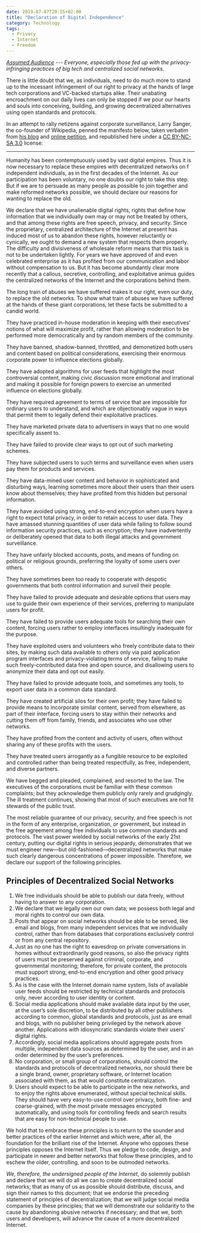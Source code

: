 ```yaml
---
date: 2019-07-07T20:55+02:00
title: "Declaration of Digital Independence"
category: Technology
tags:
  - Privacy
  - Internet
  - Freedom
---
```


*[Assumed Audience](https://www.chriskrycho.com/2018/assumed-audiences.html)
--- Everyone, especially those fed up with the privacy-infringing practices of big tech and centralized social networks.*

There is little doubt that we, as individuals, need to do much more to stand up to the incessant infringement of our right to privacy at the hands of large tech corporations and VC-backed startups alike. Their unabating encroachment on our daily lives can only be stopped if we pour our hearts and souls into conceiving, building, and growing decentralized alternatives using open standards and protocols.

In an attempt to rally netizens against corporate surveillance, Larry Sanger, the co-founder of Wikipedia, penned the manifesto below, taken verbatim from [his blog][Larry Sanger] and [online petition](https://www.change.org/p/social-media-executives-decentralize-social-media-a-declaration-of-digital-independence), and republished here under a [CC BY-NC-SA 3.0](https://creativecommons.org/licenses/by-nc-sa/3.0/) license:

---

Humanity has been contemptuously used by vast digital empires. Thus it is now necessary to replace these empires with decentralized networks on f independent individuals, as in the first decades of the Internet. As our participation has been voluntary, no one doubts our right to take this step. But if we are to persuade as many people as possible to join together and make reformed networks possible, we should declare our reasons for wanting to replace the old.

We declare that we have unalienable digital rights, rights that define how information that we individually own may or may not be treated by others, and that among these rights are free speech, privacy, and security. Since the proprietary, centralized architecture of the Internet at present has induced most of us to abandon these rights, however reluctantly or cynically, we ought to demand a new system that respects them properly. The difficulty and divisiveness of wholesale reform means that this task is not to be undertaken lightly. For years we have approved of and even celebrated enterprise as it has profited from our communication and labor without compensation to us. But it has become abundantly clear more recently that a callous, secretive, controlling, and exploitative animus guides the centralized networks of the Internet and the corporations behind them.

The long train of abuses we have suffered makes it our right, even our duty, to replace the old networks. To show what train of abuses we have suffered at the hands of these giant corporations, let these facts be submitted to a candid world.

They have practiced in-house moderation in keeping with their executives’ notions of what will maximize profit, rather than allowing moderation to be performed more democratically and by random members of the community.

They have banned, shadow-banned, throttled, and demonetized both users and content based on political considerations, exercising their enormous corporate power to influence elections globally.

They have adopted algorithms for user feeds that highlight the most controversial content, making civic discussion more emotional and irrational and making it possible for foreign powers to exercise an unmerited influence on elections globally.

They have required agreement to terms of service that are impossible for ordinary users to understand, and which are objectionably vague in ways that permit them to legally defend their exploitative practices.

They have marketed private data to advertisers in ways that no one would specifically assent to.

They have failed to provide clear ways to opt out of such marketing schemes.

They have subjected users to such terms and surveillance even when users pay them for products and services.

They have data-mined user content and behavior in sophisticated and disturbing ways, learning sometimes more about their users than their users know about themselves; they have profited from this hidden but personal information.

They have avoided using strong, end-to-end encryption when users have a right to expect total privacy, in order to retain access to user data.
They have amassed stunning quantities of user data while failing to follow sound information security practices, such as encryption; they have inadvertently or deliberately opened that data to both illegal attacks and government surveillance.

They have unfairly blocked accounts, posts, and means of funding on political or religious grounds, preferring the loyalty of some users over others.

They have sometimes been too ready to cooperate with despotic governments that both control information and surveil their people.

They have failed to provide adequate and desirable options that users may use to guide their own experience of their services, preferring to manipulate users for profit.

They have failed to provide users adequate tools for searching their own content, forcing users rather to employ interfaces insultingly inadequate for the purpose.

They have exploited users and volunteers who freely contribute data to their sites, by making such data available to others only via paid application program interfaces and privacy-violating terms of service, failing to make such freely-contributed data free and open source, and disallowing users to anonymize their data and opt out easily.

They have failed to provide adequate tools, and sometimes any tools, to export user data in a common data standard.

They have created artificial silos for their own profit; they have failed to provide means to incorporate similar content, served from elsewhere, as part of their interface, forcing users to stay within their networks and cutting them off from family, friends, and associates who use other networks.

They have profited from the content and activity of users, often without sharing any of these profits with the users.

They have treated users arrogantly as a fungible resource to be exploited and controlled rather than being treated respectfully, as free, independent, and diverse partners.

We have begged and pleaded, complained, and resorted to the law. The executives of the corporations must be familiar with these common complaints; but they acknowledge them publicly only rarely and grudgingly. The ill treatment continues, showing that most of such executives are not fit stewards of the public trust.

The most reliable guarantee of our privacy, security, and free speech is not in the form of any enterprise, organization, or government, but instead in the free agreement among free individuals to use common standards and protocols. The vast power wielded by social networks of the early 21st century, putting our digital rights in serious jeopardy, demonstrates that we must engineer new—but old-fashioned—decentralized networks that make such clearly dangerous concentrations of power impossible.
Therefore, we declare our support of the following principles.

## Principles of Decentralized Social Networks

1. We free individuals should be able to publish our data freely, without having to answer to any corporation.
2. We declare that we legally own our own data; we possess both legal and moral rights to control our own data.
3. Posts that appear on social networks should be able to be served, like email and blogs, from many independent services that we individually control, rather than from databases that corporations exclusively control or from any central repository.
4. Just as no one has the right to eavesdrop on private conversations in homes without extraordinarily good reasons, so also the privacy rights of users must be preserved against criminal, corporate, and governmental monitoring; therefore, for private content, the protocols must support strong, end-to-end encryption and other good privacy practices.
5. As is the case with the Internet domain name system, lists of available user feeds should be restricted by technical standards and protocols only, never according to user identity or content.
6. Social media applications should make available data input by the user, at the user’s sole discretion, to be distributed by all other publishers according to common, global standards and protocols, just as are email and blogs, with no publisher being privileged by the network above another. Applications with idiosyncratic standards violate their users’ digital rights.
7. Accordingly, social media applications should aggregate posts from multiple, independent data sources as determined by the user, and in an order determined by the user’s preferences.
8. No corporation, or small group of corporations, should control the standards and protocols of decentralized networks, nor should there be a single brand, owner, proprietary software, or Internet location associated with them, as that would constitute centralization.
9. Users should expect to be able to participate in the new networks, and to enjoy the rights above enumerated, without special technical skills. They should have very easy-to-use control over privacy, both fine- and coarse-grained, with the most private messages encrypted automatically, and using tools for controlling feeds and search results that are easy for non-technical people to use.

We hold that to embrace these principles is to return to the sounder and better practices of the earlier Internet and which were, after all, the foundation for the brilliant rise of the Internet. Anyone who opposes these principles opposes the Internet itself. Thus we pledge to code, design, and participate in newer and better networks that follow these principles, and to eschew the older, controlling, and soon to be outmoded networks.

*We, therefore, the undersigned people of the Internet*, do solemnly publish and declare that we will do all we can to create decentralized social networks; that as many of us as possible should distribute, discuss, and sign their names to this document; that we endorse the preceding statement of principles of decentralization; that we will judge social media companies by these principles; that we will demonstrate our solidarity to the cause by abandoning abusive networks if necessary; and that we, both users and developers, will advance the cause of a more decentralized Internet.

[Larry Sanger]: https://larrysanger.org/2019/06/declaration-of-digital-independence/
